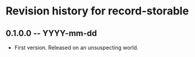 # Revision history for record-storable

## 0.1.0.0  -- YYYY-mm-dd

* First version. Released on an unsuspecting world.
